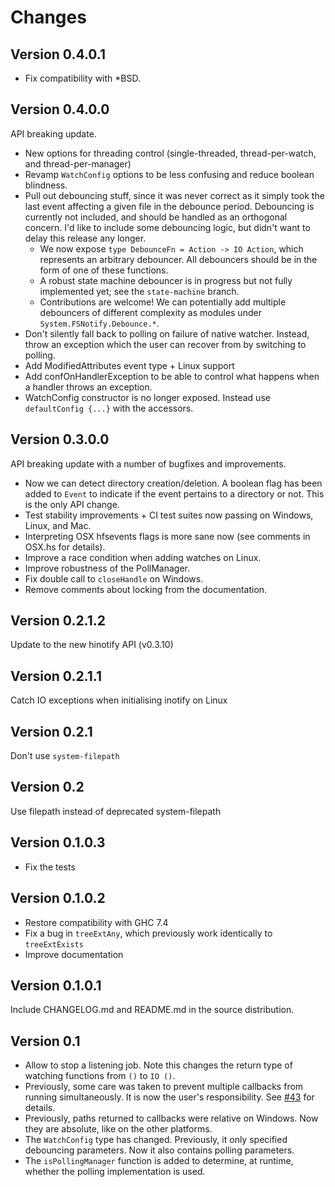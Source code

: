 Changes
=======

Version 0.4.0.1
---------------

* Fix compatibility with *BSD.

Version 0.4.0.0
---------------

API breaking update.

* New options for threading control (single-threaded, thread-per-watch, and thread-per-manager)
* Revamp `WatchConfig` options to be less confusing and reduce boolean blindness.
* Pull out debouncing stuff, since it was never correct as it simply took the last event affecting a given file in the debounce period. Debouncing is currently not included, and should be handled as an orthogonal concern. I'd like to include some debouncing logic, but didn't want to delay this release any longer.
  * We now expose `type DebounceFn = Action -> IO Action`, which represents an arbitrary debouncer. All debouncers should be in the form of one of these functions.
  * A robust state machine debouncer is in progress but not fully implemented yet; see the `state-machine` branch.
  * Contributions are welcome! We can potentially add multiple debouncers of different complexity as modules under `System.FSNotify.Debounce.*`.
* Don't silently fall back to polling on failure of native watcher.
  Instead, throw an exception which the user can recover from by switching to polling.
* Add ModifiedAttributes event type + Linux support
* Add confOnHandlerException to be able to control what happens when a handler throws an exception.
* WatchConfig constructor is no longer exposed. Instead use `defaultConfig {...}` with the accessors.

Version 0.3.0.0
---------------

API breaking update with a number of bugfixes and improvements.

* Now we can detect directory creation/deletion. A boolean flag has been added
  to `Event` to indicate if the event pertains to a directory or not. This is the
  only API change.
* Test stability improvements + CI test suites now passing on Windows, Linux, and Mac.
* Interpreting OSX hfsevents flags is more sane now (see comments in OSX.hs for details).
* Improve a race condition when adding watches on Linux.
* Improve robustness of the PollManager.
* Fix double call to `closeHandle` on Windows.
* Remove comments about locking from the documentation.

Version 0.2.1.2
---------------

Update to the new hinotify API (v0.3.10)

Version 0.2.1.1
---------------

Catch IO exceptions when initialising inotify on Linux

Version 0.2.1
-------------

Don't use `system-filepath`

Version 0.2
-----------

Use filepath instead of deprecated system-filepath

Version 0.1.0.3
---------------

* Fix the tests

Version 0.1.0.2
---------------

* Restore compatibility with GHC 7.4
* Fix a bug in `treeExtAny`, which previously work identically to
  `treeExtExists`
* Improve documentation

Version 0.1.0.1
---------------

Include CHANGELOG.md and README.md in the source distribution.

Version 0.1
-----------

* Allow to stop a listening job. Note this changes the return type of watching
  functions from `()` to `IO ()`.
* Previously, some care was taken to prevent multiple callbacks from running
  simultaneously. It is now the user's responsibility. See
  [#43](https://github.com/haskell-fswatch/hfsnotify/issues/43) for details.
* Previously, paths returned to callbacks were relative on Windows. Now they are
  absolute, like on the other platforms.
* The `WatchConfig` type has changed. Previously, it only specified debouncing
  parameters. Now it also contains polling parameters.
* The `isPollingManager` function is added to determine, at runtime, whether the
  polling implementation is used.
